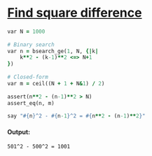 [1]: https://rosettacode.org/wiki/Find_square_difference

# [Find square difference][1]

```ruby
var N = 1000
 
# Binary search
var n = bsearch_ge(1, N, {|k|
    k**2 - (k-1)**2 <=> N+1
})
 
# Closed-form
var m = ceil((N + 1 + N&1) / 2)
 
assert(n**2 - (n-1)**2 > N)
assert_eq(n, m)
 
say "#{n}^2 - #{n-1}^2 = #{n**2 - (n-1)**2}"
```

#### Output:
```
501^2 - 500^2 = 1001
```
